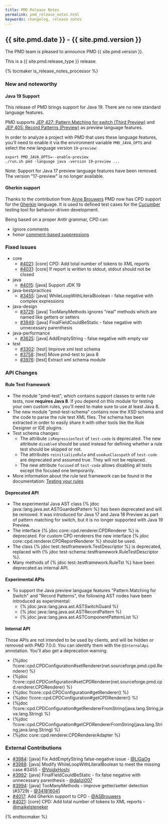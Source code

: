 ```yaml
---
title: PMD Release Notes
permalink: pmd_release_notes.html
keywords: changelog, release notes
---
```


<!-- NOTE: THESE RELEASE NOTES ARE THOSE FROM MASTER -->
<!-- They were copied to avoid merge conflicts when merging back master -->
<!-- the 7_0_0_release_notes.md is the page to be used when adding new 7.0.0 changes -->


## {{ site.pmd.date }} - {{ site.pmd.version }}

The PMD team is pleased to announce PMD {{ site.pmd.version }}.

This is a {{ site.pmd.release_type }} release.

{% tocmaker is_release_notes_processor %}

### New and noteworthy

#### Java 19 Support

This release of PMD brings support for Java 19. There are no new standard language features.

PMD supports [JEP 427: Pattern Matching for switch (Third Preview)](https://openjdk.org/jeps/427) and
[JEP 405: Record Patterns (Preview)](https://openjdk.org/jeps/405) as preview language features.

In order to analyze a project with PMD that uses these language features,
you'll need to enable it via the environment variable `PMD_JAVA_OPTS` and select the new language
version `19-preview`:

    export PMD_JAVA_OPTS=--enable-preview
    ./run.sh pmd -language java -version 19-preview ...

Note: Support for Java 17 preview language features have been removed. The version "17-preview" is no longer available.

#### Gherkin support
Thanks to the contribution from [Anne Brouwers](https://github.com/ASBrouwers) PMD now has CPD support
for the [Gherkin](https://cucumber.io/docs/gherkin/) language. It is used to defined test cases for the
[Cucumber](https://cucumber.io/) testing tool for behavior-driven development.

Being based on a proper Antlr grammar, CPD can:

* ignore comments
* honor [comment-based suppressions](pmd_userdocs_cpd.html#suppression)

### Fixed Issues
* core
    * [#4021](https://github.com/pmd/pmd/pull/4021): \[core] CPD: Add total number of tokens to XML reports
    * [#4031](https://github.com/pmd/pmd/issues/4031): \[core] If report is written to stdout, stdout should not be closed
* java
    * [#4015](https://github.com/pmd/pmd/issues/4015): \[java] Support JDK 19
* java-bestpractices
    * [#3455](https://github.com/pmd/pmd/issues/3455): \[java] WhileLoopWithLiteralBoolean - false negative with complex expressions
* java-design
    * [#3729](https://github.com/pmd/pmd/issues/3729): \[java] TooManyMethods ignores "real" methods which are named like getters or setters
    * [#3949](https://github.com/pmd/pmd/issues/3949): \[java] FinalFieldCouldBeStatic - false negative with unnecessary parenthesis
* java-performance
    * [#3625](https://github.com/pmd/pmd/issues/3625): \[java] AddEmptyString - false negative with empty var
* test
    * [#3302](https://github.com/pmd/pmd/pull/3302): \[test] Improve xml test schema
    * [#3758](https://github.com/pmd/pmd/issues/3758): \[test] Move pmd-test to java 8
    * [#3976](https://github.com/pmd/pmd/pull/3976): \[test] Extract xml schema module

### API Changes

#### Rule Test Framework

* The module "pmd-test", which contains support classes to write rule tests, now **requires Java 8**. If you depend on
  this module for testing your own custom rules, you'll need to make sure to use at least Java 8.
* The new module "pmd-test-schema" contains now the XSD schema and the code to parse the rule test XML files. The
  schema has been extracted in order to easily share it with other tools like the Rule Designer or IDE plugins.
* Test schema changes:
    * The attribute `isRegressionTest` of `test-code` is deprecated. The new
    attribute `disabled` should be used instead for defining whether a rule test should be skipped or not.
    * The attributes `reinitializeRule` and `useAuxClasspath` of `test-code` are deprecated and assumed true.
    They will not be replaced.
    * The new attribute `focused` of `test-code` allows disabling all tests except the focused one temporarily.
* More information about the rule test framework can be found in the documentation:
  [Testing your rules](pmd_userdocs_extending_testing.html)

#### Deprecated API

* The experimental Java AST class {% jdoc java::lang.java.ast.ASTGuardedPattern %} has been deprecated and
  will be removed. It was introduced for Java 17 and Java 18 Preview as part of pattern matching for switch,
  but it is no longer supported with Java 19 Preview.
* The interface {% jdoc core::cpd.renderer.CPDRenderer %} is deprecated. For custom CPD renderers
  the new interface {% jdoc core::cpd.renderer.CPDReportRenderer %} should be used.
* The class {% jdoc test::testframework.TestDescriptor %} is deprecated, replaced with {% jdoc test-schema::testframework.RuleTestDescriptor %}.
* Many methods of {% jdoc test::testframework.RuleTst %} have been deprecated as internal API.

#### Experimental APIs

* To support the Java preview language features "Pattern Matching for Switch" and "Record Patterns", the following
  AST nodes have been introduced as experimental:
    * {% jdoc java::lang.java.ast.ASTSwitchGuard %}
    * {% jdoc java::lang.java.ast.ASTRecordPattern %}
    * {% jdoc java::lang.java.ast.ASTComponentPatternList %}

#### Internal API

Those APIs are not intended to be used by clients, and will be hidden or removed with PMD 7.0.0.
You can identify them with the `@InternalApi` annotation. You'll also get a deprecation warning.

* {%jdoc !!core::cpd.CPDConfiguration#setRenderer(net.sourceforge.pmd.cpd.Renderer) %}
* {%jdoc !!core::cpd.CPDConfiguration#setCPDRenderer(net.sourceforge.pmd.cpd.renderer.CPDRenderer) %}
* {%jdoc !!core::cpd.CPDConfiguration#getRenderer() %}
* {%jdoc !!core::cpd.CPDConfiguration#getCPDRenderer() %}
* {%jdoc !!core::cpd.CPDConfiguration#getRendererFromString(java.lang.String,java.lang.String) %}
* {%jdoc !!core::cpd.CPDConfiguration#getCPDRendererFromString(java.lang.String,java.lang.String) %}
* {%jdoc core::cpd.renderer.CPDRendererAdapter %}

### External Contributions
* [#3984](https://github.com/pmd/pmd/pull/3984): \[java] Fix AddEmptyString false-negative issue - [@LiGaOg](https://github.com/LiGaOg)
* [#3988](https://github.com/pmd/pmd/pull/3988): \[java] Modify WhileLoopWithLiteralBoolean to meet the missing case #3455 - [@VoidxHoshi](https://github.com/VoidxHoshi)
* [#3992](https://github.com/pmd/pmd/pull/3992): \[java] FinalFieldCouldBeStatic - fix false negative with unnecessary parenthesis - [@dalizi007](https://github.com/dalizi007)
* [#3994](https://github.com/pmd/pmd/pull/3994): \[java] TooManyMethods - improve getter/setter detection (#3729) - [@341816041](https://github.com/341816041)
* [#4017](https://github.com/pmd/pmd/pull/4017): Add Gherkin support to CPD - [@ASBrouwers](https://github.com/ASBrouwers)
* [#4021](https://github.com/pmd/pmd/pull/4021): \[core] CPD: Add total number of tokens to XML reports - [@maikelsteneker](https://github.com/maikelsteneker)

{% endtocmaker %}

